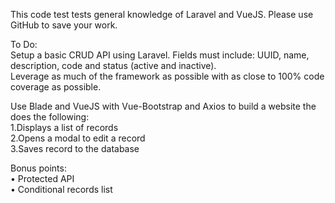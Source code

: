 This code test tests general knowledge of Laravel and
VueJS. Please use GitHub to save your work.

To Do:\
Setup a basic CRUD API using Laravel. Fields must include: UUID, name, description,
code and status (active and inactive).\
Leverage as much of the framework as possible
with as close to 100% code coverage as possible.

Use Blade and VueJS with Vue-Bootstrap and Axios to build a website the does the
following:\
1.Displays a list of records\
2.Opens a modal to edit a record\
3.Saves record to the database

Bonus points:\
• Protected API\
• Conditional records list
